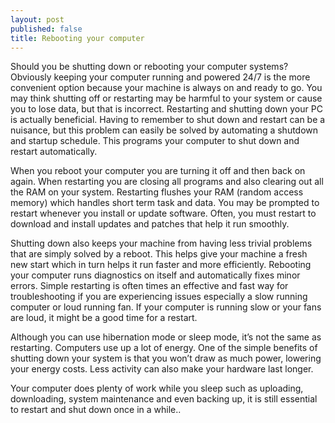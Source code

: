 ```yaml
---
layout: post
published: false
title: Rebooting your computer
---
```

Should you be shutting down or rebooting your computer systems?  Obviously keeping your computer running and powered 24/7 is the more convenient option because your machine is always on and ready to go. 
You may think shutting off or restarting may be harmful to your system or cause you to lose data, but that is incorrect.  Restarting and shutting down your PC is actually beneficial.
Having to remember to shut down and restart can be a nuisance, but this problem can easily be solved by automating a shutdown and startup schedule.  This programs your computer to shut down and restart automatically. 

When you reboot your computer you are turning it off and then back on again.  When restarting you are closing all programs and also clearing out all the RAM on your system.  Restarting flushes your RAM (random access memory) which handles short term task and data. 
You may be prompted to restart whenever you install or update software.  Often, you must restart to download and install updates and patches that help it run smoothly.

Shutting down also keeps your machine from having less trivial problems that are simply solved by a reboot.  This helps give your machine a fresh new start which in turn helps it run faster and more efficiently. Rebooting your computer runs diagnostics on itself and automatically fixes minor errors.  Simple restarting is often times an effective and fast way for troubleshooting if you are experiencing issues especially a slow running computer or loud running fan.  If your computer is running slow or your fans are loud, it might be a good time for a restart.


Although you can use hibernation mode or sleep mode,  it’s not the same as restarting. 
Computers use up a lot of energy.  One of the simple benefits of shutting down your system is that you won’t draw as much power, lowering your energy costs. 
Less activity can also make your hardware last longer.

Your computer does plenty of work while you sleep such as uploading, downloading, system maintenance and even backing up, it is still essential to restart and shut down once in a while..
